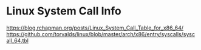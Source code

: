 # Linux System Call Info

<https://blog.rchapman.org/posts/Linux_System_Call_Table_for_x86_64/>  
<https://github.com/torvalds/linux/blob/master/arch/x86/entry/syscalls/syscall_64.tbl>  
